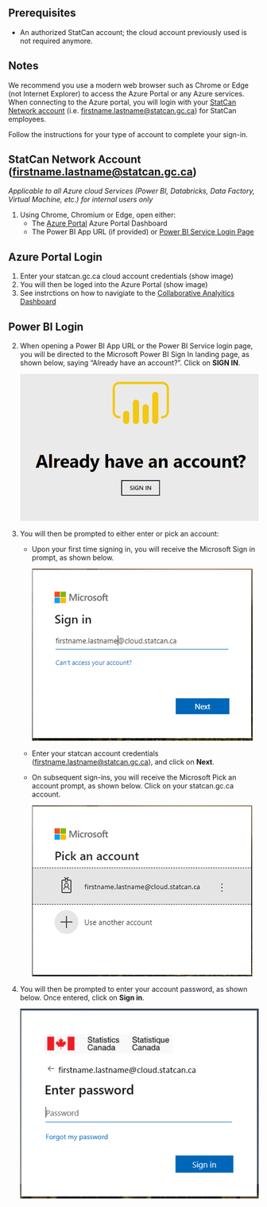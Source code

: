 ## Prerequisites
- An authorized StatCan account; the cloud account previously used is not required anymore.

## Notes 
We recommend you use  a modern web browser such as Chrome or Edge (not Internet Explorer) to access the Azure Portal or any Azure services.
When connecting to the Azure portal, you will login with your [StatCan Network account](#statcan-network-account-firstnamelastnamestatcangcca) (i.e. firstname.lastname@statcan.gc.ca) for StatCan employees.  

Follow the instructions for your type of account to complete your sign-in. 

## StatCan Network Account (firstname.lastname@statcan.gc.ca)   
*Applicable to all Azure cloud Services (Power BI, Databricks, Data Factory, Virtual Machine, etc.) for internal users only*

1. Using Chrome, Chromium or Edge, open either:   
    - The [Azure Portal](https://portal.azure.com/#@cloud.statcan.ca/dashboard/arm/subscriptions/d2d3c198-2275-4c7b-bd79-0fc949819c0e/resourcegroups/dashboards/providers/microsoft.portal/dashboards/82e4ac29-4a7f-4ba0-9244-67835193508a) Azure Portal Dashboard
    - The Power BI App URL (if provided) or [Power BI Service Login Page](https://powerbi.microsoft.com/en-us/landing/signin/)  
  
## Azure Portal Login

1. Enter your statcan.gc.ca cloud account credentials (show image)
2. You will then be loged into the Azure Portal (show image)
3. See instrctions on how to navigiate to the [Collaborative Analyitics Dashboard](Dashboard.md)

## Power BI Login

2. When opening a Power BI App URL or the Power BI Service login page, you will be directed to the Microsoft Power BI Sign In landing page, as shown below, saying “Already have an account?”. Click on **SIGN IN**.  

    ![Power BI Sign In](images/PowerBI/image001.png)  

3. You will then be prompted to either enter or pick an account:  

    - Upon your first time signing in, you will receive the Microsoft Sign in prompt, as shown below.  
   
        ![Microsoft Sign In Prompt](images/PowerBI/image007.png)  

    - Enter your statcan account credentials (firstname.lastname@statcan.gc.ca), and click on **Next**.  

    - On subsequent sign-ins, you will receive the Microsoft Pick an account prompt, as shown below. Click on your statcan.gc.ca account.  

        ![Microsoft pick an account prompt](images/PowerBI/image008.png)  

4. You will then be prompted to enter your account password, as shown below. Once entered, click on **Sign in**.  

    ![Enter password](images/PowerBI/image009.png)   












































<!-- ## Prerequisites
- An authorized StatCan Cloud account or guest account. Access using StatCan Network accounts is currently only available for the Power BI Service, but may be added in the future for other services in the Collaborative Analytics Environment (CAE).

## Notes 
We recommend you use Chrome, Chromium or Edge (not Internet Explorer) to access the Azure Portal, Azure services or the Power BI Service.
When connecting to the Azure cloud services, you will either login with your:  
- [StatCan Cloud account](#statcan-cloud-account-firstnamelastnamecloudstatcanca) (i.e. firstname.lastname@cloud.statcan.ca), or
- [Other government or researcher email credentials](#other-government-or-researcher-email-credentials) (e.g. firstname.lastname@dept-dépt.gc.ca or name@gov.prov.ca), or
- [StatCan Network account](#statcan-network-account-firstnamelastnamestatcangcca) (i.e. firstname.lastname@statcan.gc.ca) for StatCan employees using the Power BI Service only.  

Follow the instructions for your type of account to complete your sign-in. 

## StatCan Cloud Account (firstname.lastname@cloud.statcan.ca)
*Applicable to all Azure cloud Services (Power BI, Databricks, Data Factory, Virtual Machine, etc.)*

1. Using Chrome, Chromium or Edge, open either:   
    - The [Collaborative Analytics Environment](https://portal.azure.com/#@cloud.statcan.ca/dashboard/arm/subscriptions/d2d3c198-2275-4c7b-bd79-0fc949819c0e/resourcegroups/dashboards/providers/microsoft.portal/dashboards/82e4ac29-4a7f-4ba0-9244-67835193508a) Azure Portal Dashboard
    - The Power BI App URL (if provided) or [Power BI Service Login Page](https://powerbi.microsoft.com/en-us/landing/signin/)  
    
2. When opening a Power BI App URL or the Power BI Service login page, you will be directed to the Microsoft Power BI Sign In landing page, as shown below, saying “Already have an account?”. Click on **SIGN IN**.  

    ![Power BI Sign In](images/PowerBI/image001.png)  

3. You will then be prompted to either enter or pick an account:  

    - Upon your first time signing in, you will receive the Microsoft Sign in prompt, as shown below.  
   
        ![Microsoft Sign In Prompt](images/PowerBI/image007.png)  

    - Enter your cloud account credentials (firstname.lastname@cloud.statcan.ca), and click on **Next**.  

    - On subsequent sign-ins, you will receive the Microsoft Pick an account prompt, as shown below. Click on your cloud.statcan.ca account.  

        ![Microsoft pick an account prompt](images/PowerBI/image008.png)  

4. You will then be prompted to enter your cloud account password, as shown below. Once entered, click on **Sign in**.  

    ![Enter password](images/PowerBI/image009.png)   

5. Lastly, you may receive the More Information required – Your organization needs more information to keep your account secure prompt from Statistics Canada, as shown below, especially if it’s the first time you log in to a Web portal with your cloud account. 

Click on **Next** and ensure to follow the instructions to secure your account by configuring your authentication email and configuring your security questions.  

![More information required](images/PowerBI/image010.png)  
 
## Other Government or Researcher Email Credentials
*Applicable to **most** Azure cloud Services (Power BI, Databricks, Data Factory, Virtual Machine, etc.)*

1. Using Chrome, Chromium or Edge, open either:   

    - The [Collaborative Analytics Environment](https://portal.azure.com/#@cloud.statcan.ca/dashboard/arm/subscriptions/d2d3c198-2275-4c7b-bd79-0fc949819c0e/resourcegroups/dashboards/providers/microsoft.portal/dashboards/82e4ac29-4a7f-4ba0-9244-67835193508a) Azure Portal Dashboard

    - The Power BI App URL (if provided) or [Power BI Service Login Page](https://powerbi.microsoft.com/en-us/landing/signin/)  

    - [Azure Databricks](https://canadacentral.azuredatabricks.net/)  

    - [Azure Data Factory](https://adf.azure.com/)      
    
2. When opening a Power BI App URL or the Power BI Service login page, you will be directed to the Microsoft Power BI Sign In landing page, as shown below, saying “Already have an account?”. Click on **SIGN IN**.  

    ![Power BI Sign In](images/PowerBI/image001.png)  

3. You will then be prompted to either enter or pick an account:   
    - Upon your first time signing in, you will receive the Microsoft Sign in prompt, as shown below.  
   
        ![Microsoft sign in](images/PowerBI/image011.png) 

    - Enter your official email/O365 credentials or GCCollaboration credentials (e.g., firstname.lastname@dept-dépt.gc.ca, firstname.lastname.department@gccollaboration.ca or name@gov.prov.ca), and click on **Next**.  

    - On subsequent sign-ins, you will receive the Microsoft Pick an account prompt, as shown below. Click on your official email/O365 credentials or GCCollaboration credentials (e.g., firstname.lastname@dept-dépt.gc.ca, firstname.lastname.department@gccollaboration.ca or name@gov.prov.ca) account.  

        ![Microsoft pick an account prompt](images/PowerBI/image008.png)  

4. You will then be prompted to enter your cloud account password, as shown below. Once entered, click on **Sign in**.  

    ![Enter password](images/PowerBI/image012.png) 

    - If your Official Email Credentials do not support this type of login you will automatically be emailed a code to enter in place of a password and then click on **Sign in**.
    
        ![Enter code](images/PowerBI/image013.png)  

    - The Email you receive will look like the following, if you do not receive it double check if it was sent to your Spam or Junk folder. 
    
        ![Email with account verification code](images/PowerBI/image014.png)  
   
5. **Accept** the Review permissions (first time only consent).  

    ![Review permissions](images/PowerBI/image015.png) 

6. You will then receive the following message. **Wait** until completed.  

    ![Wait until completed](images/PowerBI/image016.png) 

7. Lastly, you may receive the More Information required – Your organization needs more information to keep your account secure prompt from Statistics Canada, as shown below, especially if it’s the first time you log in to a Web portal with your cloud account. Click on **Next** and ensure to follow the instructions to secure your account by configuring your authentication email and configuring your security questions. 

    ![More information required](images/PowerBI/image017.png)  

    ![Additional security verification](images/PowerBI/image018.png)  

## StatCan Network Account (firstname.lastname@statcan.gc.ca)   
*Applicable to the Power BI Service for Statistics Canada employees only. May be added in the future for other services in the Collaborative Analytics Environment (CAE)*

Please note that step 5 (Internet password) below may not appear in the order specified. 

1. From a StatCan laptop or Network B VDI, and using Chrome or Chromium, open either:   
    - The Power BI App URL (if provided) or  
    - [https://powerbi.microsoft.com/en-us/landing/signin/](https://powerbi.microsoft.com/en-us/landing/signin/)

2. You will be directed to the Microsoft Power BI Sign In landing page, as shown below, saying “Already have an account?”.   

    ![Power BI Sign In](images/PowerBI/image001.png)     

3. You will then be prompted to either enter or pick an account: 

    - On first time sign-in, you will receive the Microsoft Sign in prompt, as shown below.  

        ![Microsoft sign in](images/PowerBI/image002.png)  

    - Enter your StatCan Network account (firstname.lastname@statcan.gc.ca), and then, click on **Next**.  
    
    - On subsequent sign-ins, you will receive the Microsoft Pick an account prompt, as shown below. Click on your statcan.gc.ca account.  

        ![Microsoft pick an account prompt](images/PowerBI/image003.png)  

4. You will then receive a Microsoft message “Taking you to your organizations sign-in page”. 

5. You may then be prompted to enter your **Internet** username and password as shown below. Once entered, click **Sign in**.   

    ![Internet sign in](images/PowerBI/image004.png)  

6. You will then be prompted to sign in using your StatCan Network account (i.e. firstname.lastname@statcan.gc.ca) and Network A password. Once entered, click **Sign in**.   

    ![StatCan Network sign in](images/PowerBI/image005.png)  

7. Lastly, you may receive the More Information required – Your organization needs more information to keep your account secure prompt from Statistics Canada, as shown below, especially if it’s the first time you logged in to a Web portal with your StatCan Network account. Click on **Next** and ensure to follow the instructions to secure your account by configuring your authentication email and configuring your security questions.  

    ![More information required](images/PowerBI/image006.png)   

## Microsoft Documentation
- [Azure portal documentation](https://docs.microsoft.com/en-us/azure/azure-portal/)

 

 

 

 

 
 -->
